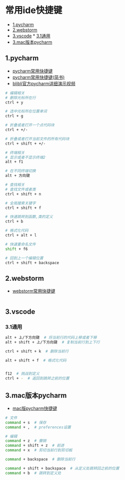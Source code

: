 # 常用ide快捷键


<!-- vim-markdown-toc Marked -->

* [1.pycharm](#1.pycharm)
* [2.webstorm](#2.webstorm)
* [3.vscode](#3.vscode)
        * [3.1通用](#3.1通用)
* [3.mac版本pycharm](#3.mac版本pycharm)

<!-- vim-markdown-toc -->

## 1.pycharm

- [pycharm常用快捷键](https://blog.csdn.net/cuomer/article/details/81534140)
- [pycharm常用快捷键(简书)](https://www.jianshu.com/p/5880a25ac597)
- [blibli官方pycharm详细演示视频](https://www.bilibili.com/video/av29271643/?p=6)

```sh
# 编辑相关
# 删除光标所在行
ctrl + y

# 选中光标所在位置单词
ctrl + g

# 折叠或者打开一个点代码块
ctrl + +/-

# 折叠或者打开当前文件的所有代码块
ctrl + shift + +/-

# 终端相关
# 显示或者不显示终端2
alt + f1

# 在不同终端切换
alt + 方向键  

# 查找相关
# 查找文件或者类
ctrl + shift + n

# 全局搜索关键字
ctrl + shift + f

# 快速跳转到函数,类的定义
ctrl + b

# 格式化代码
ctrl + alt + l

# 快速重命名文件
shift + f6

# 回到上一个编辑位置
ctrl + shift + backspace
```

## 2.webstorm

- [webstorm常用快捷键](https://blog.csdn.net/qq_44333271/article/details/87439511)

```sh
```

## 3.vscode

### 3.1通用

```sh
alt + 上/下方向键  # 将当前行的代码上移或者下移
alt + shift + 上/下方向键  # 复制当前行到上下行

ctrl + shift + k  # 删除当前行

alt + shift + f  # 格式化代码


f12  # 挑战到定义
ctrl + -  # 返回到跳转之前的位置
```

## 3.mac版本pycharm

- [mac版pycharm快捷键](https://www.cnblogs.com/shavenfeng/p/10395042.html)

```sh
# 文件
command + s  # 保存
command + ,  # preferences设置

# 编辑
command + z  # 撤销
command + shift + z  # 前进
command + x  # 剪切当前行到剪切板

command + backspace  # 删除当前行

command + shift + backspace  # 从定义处跳转回之前的位置
command + b  # 跳转到定义处
```


